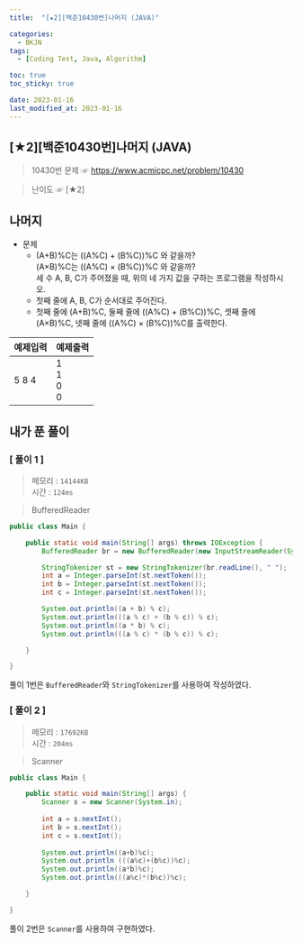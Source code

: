 ```yaml
---
title:  "[★2][백준10430번]나머지 (JAVA)" 

categories:
  - BKJN
tags:
  - [Coding Test, Java, Algorithm]

toc: true
toc_sticky: true

date: 2023-01-16
last_modified_at: 2023-01-16
---
```

[★2][백준10430번]나머지 (JAVA)
----
> 10430번 문제 ☞ <https://www.acmicpc.net/problem/10430>  

> 난이도 ☞ [★2]
  
## 나머지  
- 문제
  - (A+B)%C는 ((A%C) + (B%C))%C 와 같을까?</br>(A×B)%C는 ((A%C) × (B%C))%C 와 같을까?</br>세 수 A, B, C가 주어졌을 때, 위의 네 가지 값을 구하는 프로그램을 작성하시오.
  - 첫째 줄에 A, B, C가 순서대로 주어진다.
  - 첫째 줄에 (A+B)%C, 둘째 줄에 ((A%C) + (B%C))%C, 셋째 줄에 (A×B)%C, 넷째 줄에 ((A%C) × (B%C))%C를 출력한다.
   
|예제입력|예제출력|  
|:--|:--|  
|5 8 4|1</br>1</br>0</br>0| 
  
## 내가 푼 풀이

### [ 풀이 1 ]  
>메모리 : `14144KB`  
>시간 : `124ms`  

> BufferedReader  
  
```java
public class Main {

	public static void main(String[] args) throws IOException {
		BufferedReader br = new BufferedReader(new InputStreamReader(System.in));

		StringTokenizer st = new StringTokenizer(br.readLine(), " ");
		int a = Integer.parseInt(st.nextToken());
		int b = Integer.parseInt(st.nextToken());
		int c = Integer.parseInt(st.nextToken());

		System.out.println((a + b) % c);
		System.out.println(((a % c) + (b % c)) % c);
		System.out.println((a * b) % c);
		System.out.println(((a % c) * (b % c)) % c);

	}

}
```
풀이 1번은 `BufferedReader`와 `StringTokenizer`를 사용하여 작성하였다. 
### [ 풀이 2 ]  
>메모리 : `17692KB`  
>시간 : `204ms`  
  
> Scanner  
  
```java
public class Main {

	public static void main(String[] args) {
		Scanner s = new Scanner(System.in);
		
		int a = s.nextInt();
		int b = s.nextInt();
		int c = s.nextInt();
		
		System.out.println((a+b)%c);
		System.out.println (((a%c)+(b%c))%c);
		System.out.println((a*b)%c);
		System.out.println(((a%c)*(b%c))%c);

	}

}
```
풀이 2번은 `Scanner`를 사용하여 구현하였다.
